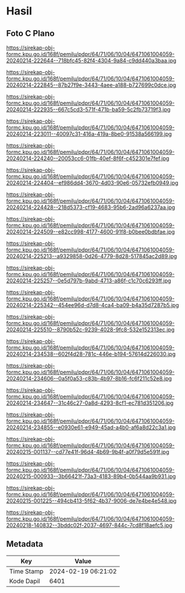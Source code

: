 # Hasil

## Foto C Plano

https://sirekap-obj-formc.kpu.go.id/168f/pemilu/pdpr/64/71/06/10/04/6471061004059-20240214-222644--718bfc45-82f4-4304-9a84-c9dd440a3baa.jpg

https://sirekap-obj-formc.kpu.go.id/168f/pemilu/pdpr/64/71/06/10/04/6471061004059-20240214-222845--87b27f9e-3443-4aee-a188-b727699c0dce.jpg

https://sirekap-obj-formc.kpu.go.id/168f/pemilu/pdpr/64/71/06/10/04/6471061004059-20240214-222935--667c5cd3-571f-471b-ba59-5c2fb73719f3.jpg

https://sirekap-obj-formc.kpu.go.id/168f/pemilu/pdpr/64/71/06/10/04/6471061004059-20240214-223011--40097c31-416a-419a-8be0-91538a566199.jpg

https://sirekap-obj-formc.kpu.go.id/168f/pemilu/pdpr/64/71/06/10/04/6471061004059-20240214-224240--20053cc6-01fb-40ef-8f6f-c452301e7fef.jpg

https://sirekap-obj-formc.kpu.go.id/168f/pemilu/pdpr/64/71/06/10/04/6471061004059-20240214-224404--ef986dd4-3670-4d03-90e6-05732efb0949.jpg

https://sirekap-obj-formc.kpu.go.id/168f/pemilu/pdpr/64/71/06/10/04/6471061004059-20240214-224428--218d5373-cf19-4683-95b6-2ad96a6237aa.jpg

https://sirekap-obj-formc.kpu.go.id/168f/pemilu/pdpr/64/71/06/10/04/6471061004059-20240214-224509--e82cc998-4177-4600-91f8-b0bee0bdbfae.jpg

https://sirekap-obj-formc.kpu.go.id/168f/pemilu/pdpr/64/71/06/10/04/6471061004059-20240214-225213--a9329858-0d26-4779-8d28-517845ac2d89.jpg

https://sirekap-obj-formc.kpu.go.id/168f/pemilu/pdpr/64/71/06/10/04/6471061004059-20240214-225257--0e5d797b-9abd-4713-a86f-c1c70c6293ff.jpg

https://sirekap-obj-formc.kpu.go.id/168f/pemilu/pdpr/64/71/06/10/04/6471061004059-20240214-225342--454ee96d-d7d8-4ca4-ba09-b4a35d7287b5.jpg

https://sirekap-obj-formc.kpu.go.id/168f/pemilu/pdpr/64/71/06/10/04/6471061004059-20240214-225510--8790b52c-9239-4028-9fc8-532e152313ec.jpg

https://sirekap-obj-formc.kpu.go.id/168f/pemilu/pdpr/64/71/06/10/04/6471061004059-20240214-234538--602f4d28-781c-446e-b194-57614d226030.jpg

https://sirekap-obj-formc.kpu.go.id/168f/pemilu/pdpr/64/71/06/10/04/6471061004059-20240214-234606--0a5f0a53-c83b-4b97-8b16-fc6f211c52e8.jpg

https://sirekap-obj-formc.kpu.go.id/168f/pemilu/pdpr/64/71/06/10/04/6471061004059-20240214-234647--31c46c27-0a8d-4293-8cf1-ec781d351206.jpg

https://sirekap-obj-formc.kpu.go.id/168f/pemilu/pdpr/64/71/06/10/04/6471061004059-20240214-234855--e0930e61-e949-45ad-a4b0-af6a8d22c3a1.jpg

https://sirekap-obj-formc.kpu.go.id/168f/pemilu/pdpr/64/71/06/10/04/6471061004059-20240215-001137--cd77e41f-96d4-4b69-9b4f-a0f79d5e591f.jpg

https://sirekap-obj-formc.kpu.go.id/168f/pemilu/pdpr/64/71/06/10/04/6471061004059-20240215-000933--3b66421f-73a3-4183-89b4-0b544aa9b931.jpg

https://sirekap-obj-formc.kpu.go.id/168f/pemilu/pdpr/64/71/06/10/04/6471061004059-20240215-001225--494cb413-5f62-4b37-9006-de7e4be4e548.jpg

https://sirekap-obj-formc.kpu.go.id/168f/pemilu/pdpr/64/71/06/10/04/6471061004059-20240218-140832--3bddc02f-2037-4697-844c-7cd8f18aefc5.jpg


## Metadata

| Key        | Value               |
| ---------- | ------------------- |
| Time Stamp | 2024-02-19 06:21:02 |
| Kode Dapil | 6401                |



